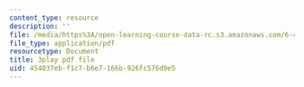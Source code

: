 ```yaml
---
content_type: resource
description: ''
file: /media/https%3A/open-learning-course-data-rc.s3.amazonaws.com/6-451-principles-of-digital-communication-ii-spring-2005/454037ebf1c7b6e7166b926fc576d9e5_2ludHpG_Q60.pdf
file_type: application/pdf
resourcetype: Document
title: 3play pdf file
uid: 454037eb-f1c7-b6e7-166b-926fc576d9e5
---
```

